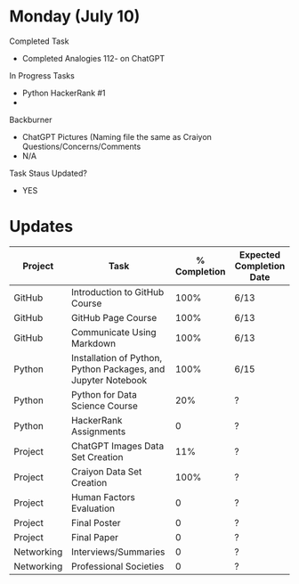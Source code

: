 
# Monday (July 10)
Completed Task 
  - Completed Analogies 112- on ChatGPT
  
In Progress Tasks 
  - Python HackerRank #1
  - 

Backburner
  - ChatGPT Pictures (Naming file the same as Craiyon
Questions/Concerns/Comments
  - N/A

Task Staus Updated? 
  - YES


# Updates

|Project | Task | % Completion | Expected Completion Date |
--- | --- | --- | --- |
| GitHub | Introduction to GitHub Course | 100% | 6/13 |||
| GitHub | GitHub Page Course | 100% | 6/13 |||
| GitHub | Communicate Using Markdown | 100% | 6/13 |||
| Python | Installation of Python, Python Packages, and Jupyter Notebook | 100% | 6/15 |||
| Python | Python for Data Science Course | 20% | ? |||
| Python | HackerRank Assignments | 0 | ? |||
| Project | ChatGPT Images Data Set Creation | 11% | ? |||
| Project | Craiyon Data Set Creation | 100% | ? |||
| Project | Human Factors Evaluation | 0 | ? |||
| Project | Final Poster | 0 | ? |||
| Project | Final Paper | 0 | ? |||
| Networking | Interviews/Summaries | 0 | ? |||
| Networking | Professional Societies | 0 | ? |||
